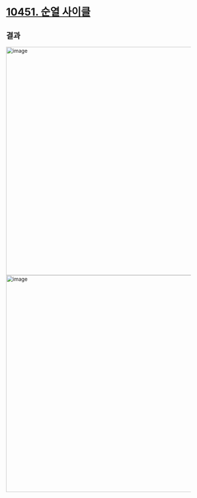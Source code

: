 # [10451. 순열 사이클](https://www.acmicpc.net/problem/10451)

## 결과
<img width="622" alt="image" src="https://github.com/youngDaLee/algorithm_study/assets/75021333/388ae926-11ad-4c21-8cf9-0e3004f4ae13">

<img width="591" alt="image" src="https://github.com/youngDaLee/algorithm_study/assets/75021333/f4281db9-f628-41cd-abe4-720e4e6a838a">
